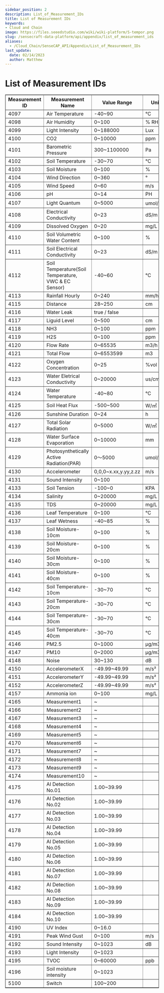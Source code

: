 ```yaml
---
sidebar_position: 2
description: List_of_Measurement_IDs
title: List of Measurement IDs
keywords:
- Cloud and Chain
image: https://files.seeedstudio.com/wiki/wiki-platform/S-tempor.png        
slug: /sensecraft-data-platform/api/appendix/list_of_measurement_ids
aliases:
  - /Cloud_Chain/SenseCAP_API/Appendix/List_of_Measurement_IDs
last_update:
  date: 02/14/2023
  author: Matthew
---
```


<div class="post-header">
<h1>List of Measurement IDs</h1>
</div>
<div class="post-content">
<div id="toc"></div>
<div>
<div id="di"></div>
<table id="tb" border="1">
<tbody>
<tr>
<th>Measurement ID</th>
<th>Measurement Name</th>
<th>Value Range</th>
<th>Unit</th>
<th>Remark</th>
</tr>
<tr>
<td>4097</td>
<td>Air Temperature</td>
<td>-40~90</td>
<td>℃</td>
<td></td>
</tr>
<tr>
<td>4098</td>
<td>Air Humidity</td>
<td>0~100</td>
<td>% RH</td>
<td></td>
</tr>
<tr>
<td>4099</td>
<td>Light Intensity</td>
<td>0~188000</td>
<td>Lux</td>
<td></td>
</tr>
<tr>
<td>4100</td>
<td>CO2</td>
<td>0~10000</td>
<td>ppm</td>
<td></td>
</tr>
<tr>
<td>4101</td>
<td>Barometric Pressure</td>
<td>300~1100000</td>
<td>Pa</td>
<td></td>
</tr>
<tr>
<td>4102</td>
<td>Soil Temperature</td>
<td>-30~70</td>
<td>℃</td>
<td></td>
</tr>
<tr>
<td>4103</td>
<td>Soil Moisture</td>
<td>0~100</td>
<td>%</td>
<td></td>
</tr>
<tr>
<td>4104</td>
<td>Wind Direction</td>
<td>0~360</td>
<td>°</td>
<td></td>
</tr>
<tr>
<td>4105</td>
<td>Wind Speed</td>
<td>0~60</td>
<td>m/s</td>
<td></td>
</tr>
<tr>
<td>4106</td>
<td>pH</td>
<td>0~14</td>
<td>PH</td>
<td></td>
</tr>
<tr>
<td>4107</td>
<td>Light Quantum</td>
<td>0~5000</td>
<td>umol/㎡s</td>
<td></td>
</tr>
<tr>
<td>4108</td>
<td>Electrical Conductivity</td>
<td>0~23</td>
<td>dS/m</td>
<td></td>
</tr>
<tr>
<td>4109</td>
<td>Dissolved Oxygen</td>
<td>0~20</td>
<td>mg/L</td>
<td></td>
</tr>
<tr>
<td>4110</td>
<td>Soil Volumetric Water Content</td>
<td>0~100</td>
<td>%</td>
<td></td>
</tr>
<tr>
<td>4111</td>
<td>Soil Electrical Conductivity</td>
<td>0~23</td>
<td>dS/m</td>
<td>Deprecated,please use 4108 instead</td>
</tr>
<tr>
<td>4112</td>
<td>Soil Temperature(Soil Temperature, VWC &amp; EC Sensor)</td>
<td>-40~60</td>
<td>℃</td>
<td>Deprecated,please use 4102 instead</td>
</tr>
<tr>
<td>4113</td>
<td>Rainfall Hourly</td>
<td>0~240</td>
<td>mm/hour</td>
<td></td>
</tr>
<tr>
<td>4115</td>
<td>Distance</td>
<td>28~250</td>
<td>cm</td>
<td></td>
</tr>
<tr>
<td>4116</td>
<td>Water Leak</td>
<td>true / false</td>
<td></td>
<td></td>
</tr>
<tr>
<td>4117</td>
<td>Liguid Level</td>
<td>0~500</td>
<td>cm</td>
<td></td>
</tr>
<tr>
<td>4118</td>
<td>NH3</td>
<td>0~100</td>
<td>ppm</td>
<td></td>
</tr>
<tr>
<td>4119</td>
<td>H2S</td>
<td>0~100</td>
<td>ppm</td>
<td></td>
</tr>
<tr>
<td>4120</td>
<td>Flow Rate</td>
<td>0~65535</td>
<td>m3/h</td>
<td></td>
</tr>
<tr>
<td>4121</td>
<td>Total Flow</td>
<td>0~6553599</td>
<td>m3</td>
<td></td>
</tr>
<tr>
<td>4122</td>
<td>Oxygen Concentration</td>
<td>0~25</td>
<td>%vol</td>
<td></td>
</tr>
<tr>
<td>4123</td>
<td>Water Eletrical Conductivity</td>
<td>0~20000</td>
<td>us/cm</td>
<td></td>
</tr>
<tr>
<td>4124</td>
<td>Water Temperature</td>
<td>-40~80</td>
<td>℃</td>
<td></td>
</tr>
<tr>
<td>4125</td>
<td>Soil Heat Flux</td>
<td>-500~500</td>
<td>W/㎡</td>
<td></td>
</tr>
<tr>
<td>4126</td>
<td>Sunshine Duration</td>
<td>0~24</td>
<td>h</td>
<td></td>
</tr>
<tr>
<td>4127</td>
<td>Total Solar Radiation</td>
<td>0~5000</td>
<td>W/㎡</td>
<td></td>
</tr>
<tr>
<td>4128</td>
<td>Water Surface Evaporation</td>
<td>0~10000</td>
<td>mm</td>
<td></td>
</tr>
<tr>
<td>4129</td>
<td>Photosynthetically Active Radiation(PAR)</td>
<td>0～5000</td>
<td>umol/㎡s</td>
<td></td>
</tr>
<tr>
<td>4130</td>
<td>Accelerometer</td>
<td>0,0,0~x.xx,y.yy,z.zz</td>
<td>m/s</td>
<td></td>
</tr>
<tr>
<td>4131</td>
<td>Sound Intensity</td>
<td>0~100</td>
<td></td>
<td></td>
</tr>
<tr>
<td>4133</td>
<td>Soil Tension</td>
<td>-100~0</td>
<td>KPA</td>
<td></td>
</tr>
<tr>
<td>4134</td>
<td>Salinity</td>
<td>0~20000</td>
<td>mg/L</td>
<td></td>
</tr>
<tr>
<td>4135</td>
<td>TDS</td>
<td>0~20000</td>
<td>mg/L</td>
<td></td>
</tr>
<tr>
<td>4136</td>
<td>Leaf Temperature</td>
<td>0~100</td>
<td>℃</td>
<td></td>
</tr>
<tr>
<td>4137</td>
<td>Leaf Wetness</td>
<td>-40~85</td>
<td>%</td>
<td></td>
</tr>
<tr>
<td>4138</td>
<td>Soil Moisture-10cm</td>
<td>0~100</td>
<td>%</td>
<td></td>
</tr>
<tr>
<td>4139</td>
<td>Soil Moisture-20cm</td>
<td>0~100</td>
<td>%</td>
<td></td>
</tr>
<tr>
<td>4140</td>
<td>Soil Moisture-30cm</td>
<td>0~100</td>
<td>%</td>
<td></td>
</tr>
<tr>
<td>4141</td>
<td>Soil Moisture-40cm</td>
<td>0~100</td>
<td>%</td>
<td></td>
</tr>
<tr>
<td>4142</td>
<td>Soil Temperature-10cm</td>
<td>-30~70</td>
<td>℃</td>
<td></td>
</tr>
<tr>
<td>4143</td>
<td>Soil Temperature-20cm</td>
<td>-30~70</td>
<td>℃</td>
<td></td>
</tr>
<tr>
<td>4144</td>
<td>Soil Temperature-30cm</td>
<td>-30~70</td>
<td>℃</td>
<td></td>
</tr>
<tr>
<td>4145</td>
<td>Soil Temperature-40cm</td>
<td>-30~70</td>
<td>℃</td>
<td></td>
</tr>
<tr>
<td>4146</td>
<td>PM2.5</td>
<td>0~1000</td>
<td>μg/m3</td>
<td></td>
</tr>
<tr>
<td>4147</td>
<td>PM10</td>
<td>0~2000</td>
<td>μg/m3</td>
<td></td>
</tr>
<tr>
<td>4148</td>
<td>Noise</td>
<td>30~130</td>
<td>dB</td>
<td></td>
</tr>
<tr>
<td>4150</td>
<td>AccelerometerX</td>
<td>-49.99~49.99</td>
<td>m/s²</td>
<td></td>
</tr>
<tr>
<td>4151</td>
<td>AccelerometerY</td>
<td>-49.99~49.99</td>
<td>m/s²</td>
<td></td>
</tr>
<tr>
<td>4152</td>
<td>AccelerometerZ</td>
<td>-49.99~49.99</td>
<td>m/s²</td>
<td></td>
</tr>
<tr>
<td>4157</td>
<td>Ammonia ion</td>
<td>0~100</td>
<td>mg/L</td>
<td></td>
</tr>
<tr>
<td>4165</td>
<td>Measurement1</td>
<td>~</td>
<td></td>
<td></td>
</tr>
<tr>
<td>4166</td>
<td>Measurement2</td>
<td>~</td>
<td></td>
<td></td>
</tr>
<tr>
<td>4167</td>
<td>Measurement3</td>
<td>~</td>
<td></td>
<td></td>
</tr>
<tr>
<td>4168</td>
<td>Measurement4</td>
<td>~</td>
<td></td>
<td></td>
</tr>
<tr>
<td>4169</td>
<td>Measurement5</td>
<td>~</td>
<td></td>
<td></td>
</tr>
<tr>
<td>4170</td>
<td>Measurement6</td>
<td>~</td>
<td></td>
<td></td>
</tr>
<tr>
<td>4171</td>
<td>Measurement7</td>
<td>~</td>
<td></td>
<td></td>
</tr>
<tr>
<td>4172</td>
<td>Measurement8</td>
<td>~</td>
<td></td>
<td></td>
</tr>
<tr>
<td>4173</td>
<td>Measurement9</td>
<td>~</td>
<td></td>
<td></td>
</tr>
<tr>
<td>4174</td>
<td>Measurement10</td>
<td>~</td>
<td></td>
<td></td>
</tr>
<tr>
<td>4175</td>
<td>AI Detection No.01</td>
<td>1.00~39.99</td>
<td></td>
<td></td>
</tr>
<tr>
<td>4176</td>
<td>AI Detection No.02</td>
<td>1.00~39.99</td>
<td></td>
<td></td>
</tr>
<tr>
<td>4177</td>
<td>AI Detection No.03</td>
<td>1.00~39.99</td>
<td></td>
<td></td>
</tr>
<tr>
<td>4178</td>
<td>AI Detection No.04</td>
<td>1.00~39.99</td>
<td></td>
<td></td>
</tr>
<tr>
<td>4179</td>
<td>AI Detection No.05</td>
<td>1.00~39.99</td>
<td></td>
<td></td>
</tr>
<tr>
<td>4180</td>
<td>AI Detection No.06</td>
<td>1.00~39.99</td>
<td></td>
<td></td>
</tr>
<tr>
<td>4181</td>
<td>AI Detection No.07</td>
<td>1.00~39.99</td>
<td></td>
<td></td>
</tr>
<tr>
<td>4182</td>
<td>AI Detection No.08</td>
<td>1.00~39.99</td>
<td></td>
<td></td>
</tr>
<tr>
<td>4183</td>
<td>AI Detection No.09</td>
<td>1.00~39.99</td>
<td></td>
<td></td>
</tr>
<tr>
<td>4184</td>
<td>AI Detection No.10</td>
<td>1.00~39.99</td>
<td></td>
<td></td>
</tr>
<tr>
<td>4190</td>
<td>UV Index</td>
<td>0~16.0</td>
<td></td>
<td></td>
</tr>
<tr>
<td>4191</td>
<td>Peak Wind Gust</td>
<td>0~100</td>
<td>m/s</td>
<td></td>
</tr>
<tr>
<td>4192</td>
<td>Sound Intensity</td>
<td>0~1023</td>
<td>dB</td>
<td></td>
</tr>
<tr>
<td>4193</td>
<td>Light Intensity</td>
<td>0~1023</td>
<td></td>
<td></td>
</tr>
<tr>
<td>4195</td>
<td>TVOC</td>
<td>0~60000</td>
<td>ppb</td>
<td></td>
</tr>
<tr>
<td>4196</td>
<td>Soil moisture intensity</td>
<td>0~1023</td>
<td></td>
<td></td>
</tr>
<tr>
<td>5100</td>
<td>Switch</td>
<td>100~200</td>
<td></td>
<td></td>
</tr>
</tbody>
</table>
</div>
</div>
